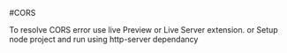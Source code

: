 #CORS 

To resolve CORS error use live Preview or Live Server extension. 
or Setup node project and run using http-server dependancy

